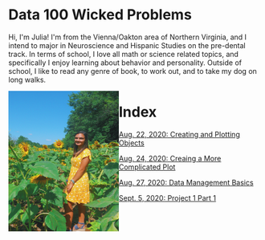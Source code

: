 # Data 100 Wicked Problems

Hi, I'm Julia! I'm from the Vienna/Oakton area of Northern Virginia, and I intend to major in Neuroscience and Hispanic Studies on the pre-dental track. In terms of school, I love all math or science related topics, and specifically I enjoy learning about behavior and personality. Outside of school, I like to read any genre of book, to work out, and to take my dog on long walks. 

<img align="left" src="E289304E-FA29-4207-9A22-EE124A99EE87.jpeg" width="220" height="280" />

   # Index
   [Aug. 22, 2020: Creating and Plotting Objects](Practice1.md)

   [Aug. 24, 2020: Creaing a More Complicated Plot](Practice2.md)

   [Aug. 27, 2020: Data Management Basics](data_mgt.md)

   [Sept. 5, 2020: Project 1 Part 1](project1pt1.md)
